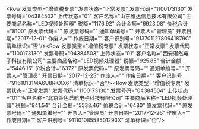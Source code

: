 <?xml version="1.0" encoding="GB2312"?>
<Data INFO="YIKAIFAPIAO"><YKFP><Row 发票类型="增值税专票" 发票状态="正常发票" 发票代码="1100173130" 发票号码="04384502" 上传状态="01" 客户名称="山东维达信息技术有限公司" 主要商品名称="LED视频处理器" 税额="1176.92" 合计金额="6923.08" 价税合计="8100" 原发票代码="" 原发票号码="" 通知单编号="" 开票人="管理员" 开票日期="2017-12-01" 作废人="" 作废日期="" 客户识别号="91370112780641879C" 清单标识="否"/><Row 发票类型="增值税专票" 发票状态="正常发票" 发票代码="1100173130" 发票号码="04384503" 上传状态="01" 客户名称="西安湛然电子科技有限公司" 主要商品名称="LED视频处理器" 税额="925.85" 合计金额="5446.15" 价税合计="6372" 原发票代码="" 原发票号码="" 通知单编号="" 开票人="管理员" 开票日期="2017-12-25" 作废人="" 作废日期="" 客户识别号="91610131MA6U8RKXX6" 清单标识="否"/><Row 发票类型="增值税专票" 发票状态="正常发票" 发票代码="1100173130" 发票号码="04384504" 上传状态="01" 客户名称="北京金色启航电子科技有限公司" 主要商品名称="LED视频处理器" 税额="941.54" 合计金额="5538.46" 价税合计="6480" 原发票代码="" 原发票号码="" 通知单编号="" 开票人="管理员" 开票日期="2017-12-26" 作废人="" 作废日期="" 客户识别号="91110108558501293X" 清单标识="否"/></YKFP></Data>
